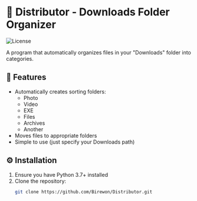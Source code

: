 # 📂 Distributor - Downloads Folder Organizer

![License](https://img.shields.io/badge/License-MIT-green.svg)

A program that automatically organizes files in your "Downloads" folder into categories.

## 🚀 Features
- Automatically creates sorting folders:
  - Photo
  - Video
  - EXE
  - Files
  - Archives
  - Another
- Moves files to appropriate folders
- Simple to use (just specify your Downloads path)

## ⚙️ Installation
1. Ensure you have Python 3.7+ installed
2. Clone the repository:
   ```bash
   git clone https://github.com/Birewon/Distributor.git